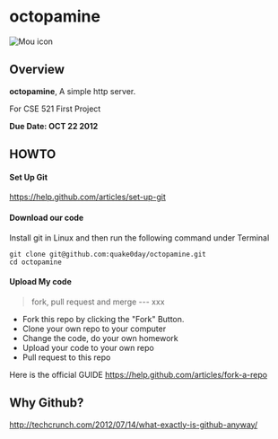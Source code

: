 # octopamine
![Mou icon](http://www.trc-canada.com/Structures/O239750.png)

## Overview
**octopamine**, A simple http server.

For CSE 521 First Project

**Due Date: OCT 22 2012**


## HOWTO
#### Set Up Git
<https://help.github.com/articles/set-up-git>

#### Download our code
Install git in Linux and then run the following command under Terminal

	git clone git@github.com:quake0day/octopamine.git
    cd octopamine
  

#### Upload My code
> fork, pull request and merge --- xxx

* Fork this repo by clicking the "Fork" Button.
* Clone your own repo to your computer
* Change the code, do your own homework
* Upload your code to your own repo
* Pull request to this repo

Here is the official GUIDE
<https://help.github.com/articles/fork-a-repo>

## Why Github?
<http://techcrunch.com/2012/07/14/what-exactly-is-github-anyway/>